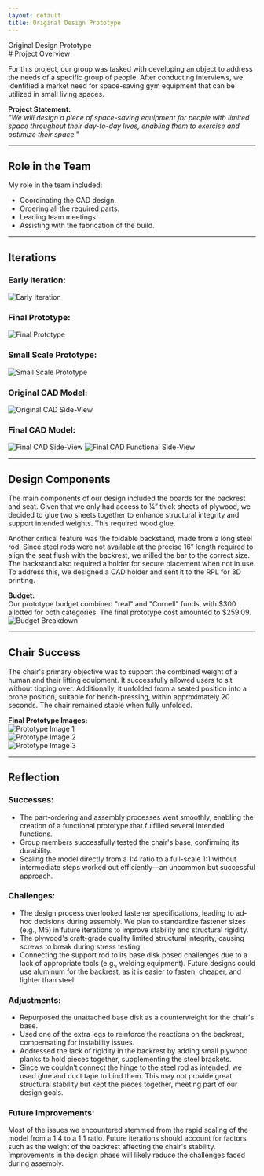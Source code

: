 ```yaml
---
layout: default
title: Original Design Prototype
---
```


<div class="section-title" data-aos="fade-right">Original Design Prototype</div>
<div class="card project-card shadow-sm mb-4" data-aos="fade-up">
  <div class="card-body">
    # Project Overview

For this project, our group was tasked with developing an object to address the needs of a specific group of people. After conducting interviews, we identified a market need for space-saving gym equipment that can be utilized in small living spaces.

**Project Statement:**  
*"We will design a piece of space-saving equipment for people with limited space throughout their day-to-day lives, enabling them to exercise and optimize their space."*

---

## Role in the Team

My role in the team included:
- Coordinating the CAD design.  
- Ordering all the required parts.  
- Leading team meetings.  
- Assisting with the fabrication of the build.

---

## Iterations

### Early Iteration:  
![Early Iteration](https://github.com/user-attachments/assets/db8f65e1-1d1a-4436-b6d0-6527457d206d)

### Final Prototype:  
![Final Prototype](https://github.com/user-attachments/assets/3116faeb-2603-4005-a3f3-df9342f48c5e)

### Small Scale Prototype:
![Small Scale Prototype](https://github.com/user-attachments/assets/0d29284f-6146-44aa-be1a-6ef20cab7a53)

### Original CAD Model:
![Original CAD Side-View](https://github.com/user-attachments/assets/780bd44e-8e94-42db-ac9e-fc93f3dd17b2)


### Final CAD Model:
![Final CAD Side-View](https://github.com/user-attachments/assets/d0f3de64-52b0-4516-8e6c-e3cae1ad09ba)
![Final CAD Functional Side-View](https://github.com/user-attachments/assets/8d44d4bf-badc-4819-a3e3-08db944632c1)


---

## Design Components

The main components of our design included the boards for the backrest and seat. Given that we only had access to ¼” thick sheets of plywood, we decided to glue two sheets together to enhance structural integrity and support intended weights. This required wood glue.

Another critical feature was the foldable backstand, made from a long steel rod. Since steel rods were not available at the precise 16” length required to align the seat flush with the backrest, we milled the bar to the correct size. The backstand also required a holder for secure placement when not in use. To address this, we designed a CAD holder and sent it to the RPL for 3D printing.

**Budget:**  
Our prototype budget combined "real" and "Cornell" funds, with $300 allotted for both categories. The final prototype cost amounted to $259.09.  
![Budget Breakdown](https://github.com/user-attachments/assets/6bff1f4b-21de-46e6-9271-edfc01bc0f69)

---

## Chair Success

The chair's primary objective was to support the combined weight of a human and their lifting equipment. It successfully allowed users to sit without tipping over. Additionally, it unfolded from a seated position into a prone position, suitable for bench-pressing, within approximately 20 seconds. The chair remained stable when fully unfolded.

**Final Prototype Images:**  
![Prototype Image 1](https://github.com/user-attachments/assets/d94ef9d6-525f-4ba8-a20e-99e005ae3f07)  
![Prototype Image 2](https://github.com/user-attachments/assets/a4358da1-a204-42c9-a820-334e876c89bf)  
![Prototype Image 3](https://github.com/user-attachments/assets/fb02bab0-a721-4ccf-addf-37ad26637dda)

---

## Reflection

### Successes:
- The part-ordering and assembly processes went smoothly, enabling the creation of a functional prototype that fulfilled several intended functions.
- Group members successfully tested the chair's base, confirming its durability.
- Scaling the model directly from a 1:4 ratio to a full-scale 1:1 without intermediate steps worked out efficiently—an uncommon but successful approach.

### Challenges:
- The design process overlooked fastener specifications, leading to ad-hoc decisions during assembly. We plan to standardize fastener sizes (e.g., M5) in future iterations to improve stability and structural rigidity.
- The plywood's craft-grade quality limited structural integrity, causing screws to break during stress testing.
- Connecting the support rod to its base disk posed challenges due to a lack of appropriate tools (e.g., welding equipment). Future designs could use aluminum for the backrest, as it is easier to fasten, cheaper, and lighter than steel.

### Adjustments:
- Repurposed the unattached base disk as a counterweight for the chair's base.
- Used one of the extra legs to reinforce the reactions on the backrest, compensating for instability issues.
- Addressed the lack of rigidity in the backrest by adding small plywood planks to hold pieces together, supplementing the steel brackets.
- Since we couldn’t connect the hinge to the steel rod as intended, we used glue and duct tape to bind them. This may not provide great structural stability but kept the pieces together, meeting part of our design goals.

### Future Improvements:
Most of the issues we encountered stemmed from the rapid scaling of the model from a 1:4 to a 1:1 ratio. Future iterations should account for factors such as the weight of the backrest affecting the chair's stability. Improvements in the design phase will likely reduce the challenges faced during assembly.
